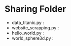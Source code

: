 # Sharing Folder 
- data_titanic.py :
- website_scrapping.py : 
- hello_world.py :
- world_sphere3d.py :
